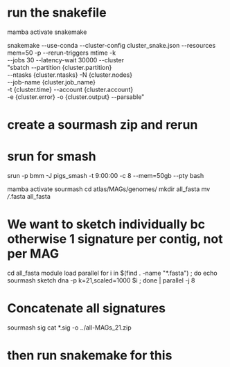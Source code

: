 # run the snakefile
mamba activate snakemake

snakemake --use-conda --cluster-config cluster_snake.json --resources mem=50 -p --rerun-triggers mtime -k \
--jobs 30 --latency-wait 30000 --cluster \
"sbatch --partition {cluster.partition} \
--ntasks {cluster.ntasks} -N {cluster.nodes} \
--job-name {cluster.job_name} \
-t {cluster.time} --account {cluster.account} \
-e {cluster.error} -o {cluster.output} --parsable"


# create a sourmash zip and rerun
# srun for smash
srun -p bmm -J pigs_smash -t 9:00:00 -c 8 --mem=50gb --pty bash

mamba activate sourmash 
cd atlas/MAGs/genomes/
mkdir all_fasta
mv */*.fasta all_fasta

# We want to sketch individually bc otherwise 1 signature per contig, not per MAG
cd all_fasta
module load parallel
for i in $(find . -name "*.fasta") ; do echo sourmash sketch dna -p k=21,scaled=1000 $i ; done | parallel -j 8

# Concatenate all signatures
sourmash sig cat *.sig -o ../all-MAGs_21.zip

# then run snakemake for this
